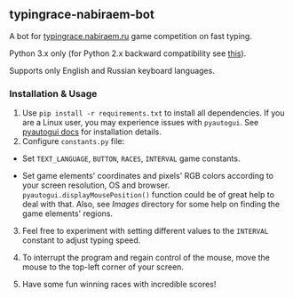 ## typingrace-nabiraem-bot

A bot for [typingrace.nabiraem.ru][1] game competition on fast typing.

Python 3.x only (for Python 2.x backward compatibility see [this][2]).

Supports only English and Russian keyboard languages.

### Installation & Usage

1. Use `pip install -r requirements.txt` to install all dependencies.
   If you are a Linux user, you may experience issues with `pyautogui`.
   See [pyautogui docs][3] for installation details.
2. Configure `constants.py` file:
  * Set `TEXT_LANGUAGE`, `BUTTON`, `RACES`, `INTERVAL` game constants.

  * Set game elements' coordinates and pixels' RGB colors according to your
    screen resolution, OS and browser. `pyautogui.displayMousePosition()`
    function could be of great help to deal with that.
    Also, see *Images* directory for some help on finding the game elements' regions.

3. Feel free to experiment with setting different values to the `INTERVAL`
   constant to adjust typing speed.
4. To interrupt the program and regain control of the mouse, move the mouse to the top-left corner of your screen.

5. Have some fun winning races with incredible scores!


[1]: http://typingrace.nabiraem.ru
[2]: http://python-future.org/quickstart.html
[3]: http://pyautogui.readthedocs.io/en/latest/                                                     
